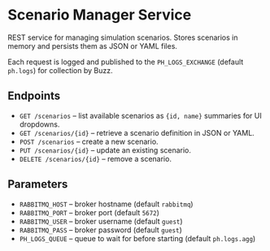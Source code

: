 # Scenario Manager Service

REST service for managing simulation scenarios. Stores scenarios in memory and persists them as JSON or YAML files.

Each request is logged and published to the `PH_LOGS_EXCHANGE` (default `ph.logs`) for collection by Buzz.

## Endpoints
- `GET /scenarios` – list available scenarios as `{id, name}` summaries for UI dropdowns.
- `GET /scenarios/{id}` – retrieve a scenario definition in JSON or YAML.
- `POST /scenarios` – create a new scenario.
- `PUT /scenarios/{id}` – update an existing scenario.
- `DELETE /scenarios/{id}` – remove a scenario.

## Parameters
- `RABBITMQ_HOST` – broker hostname (default `rabbitmq`)
- `RABBITMQ_PORT` – broker port (default `5672`)
- `RABBITMQ_USER` – broker username (default `guest`)
- `RABBITMQ_PASS` – broker password (default `guest`)
- `PH_LOGS_QUEUE` – queue to wait for before starting (default `ph.logs.agg`)
